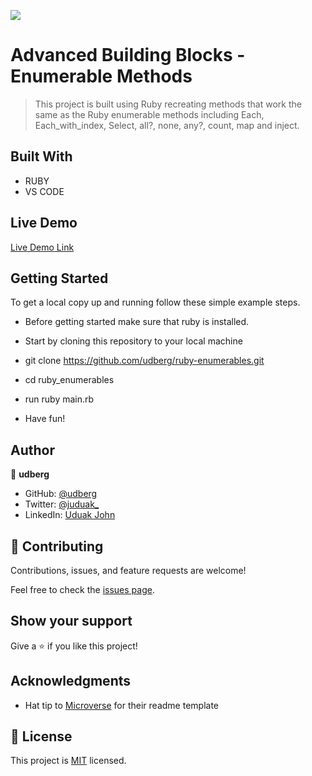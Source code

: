 ![](https://img.shields.io/badge/Microverse-blueviolet)

# Advanced Building Blocks - Enumerable Methods

> This project is built using Ruby recreating methods that work the same as the Ruby enumerable methods including Each, Each_with_index, Select, all?, none, any?, count, map and inject.


## Built With

- RUBY
- VS CODE

## Live Demo

[Live Demo Link](https://repl.it/@udberg/Ruby-enumerables)


## Getting Started

To get a local copy up and running follow these simple example steps.

- Before getting started make sure that ruby is installed.

- Start by cloning this repository to your local machine

- git clone https://github.com/udberg/ruby-enumerables.git

- cd ruby_enumerables

- run ruby main.rb

- Have fun!

## Author

👤 **udberg**

- GitHub: [@udberg](https://github.com/udberg)
- Twitter: [@juduak_](https://twitter.com/juduak_)
- LinkedIn: [Uduak John](https://www.linkedin.com/in/uduak-john-090059105/)

## 🤝 Contributing

Contributions, issues, and feature requests are welcome!

Feel free to check the [issues page](https://github.com/udberg/ruby-enumerables/issues).

## Show your support

Give a ⭐️ if you like this project!

## Acknowledgments

- Hat tip to [Microverse](https://github.com/microverseinc) for their readme template

## 📝 License

This project is [MIT](https://opensource.org/licenses/MIT) licensed.

